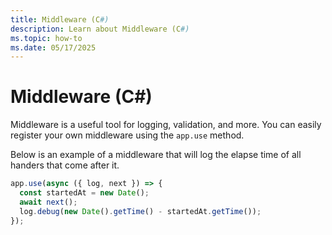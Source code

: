 ```yaml
---
title: Middleware (C#)
description: Learn about Middleware (C#)
ms.topic: how-to
ms.date: 05/17/2025
---
```


# Middleware (C#)

Middleware is a useful tool for logging, validation, and more.
You can easily register your own middleware using the `app.use` method.

Below is an example of a middleware that will log the elapse time of all handers
that come after it.


```typescript
app.use(async ({ log, next }) => {
  const startedAt = new Date();
  await next();
  log.debug(new Date().getTime() - startedAt.getTime());
});
```

